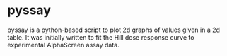 # pyssay
pyssay is a python-based script to plot 2d graphs of values given in a 2d table. It was initially written to fit the Hill dose response curve to experimental AlphaScreen assay data.
